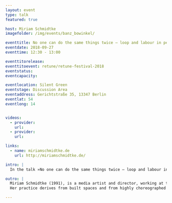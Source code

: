 ```yaml
---
layout: event
type: talk
featured: true

host: Miriam Schmidtke
imagefolder: /img/events/banz_bowinkel/

eventtitle: No one can do the same things twice – loop and labour in performance and media art
eventdate: 2018-09-27
eventtime: 12:30 - 13:00

eventtitorelease:
eventtitoevent: retune/retune-festival-2018
eventstatus:
eventcapacity: 

eventlocation: Silent Green
eventstage: Discussion Area
eventaddress: Gerichtstraße 35, 13347 Berlin
eventlat: 54
eventlong: 14


videos:
  - provider:
    url:
  - provider:
    url:

links:
  - name: miriamschmidtke.de
    url: http://miriamschmidtke.de/

intro: |
  In the talk »No one can do the same things twice – loop and labour in performance and media art« Miriam Schmidtke takes a closer look on performing arts in the digital era. The theatrical space used to be an elitist set-up driven by a certain canon. The subversive political potential of art and theatre may increase through technology. How can digitalization of theatre democratize the art form itself? What alternative theatrical spaces result from digitalization and how did performance manage to turn the status quo of our post fordist society it often criticized into something productive?

outro: |
  Miriam Schmidtke (1991), is a media artist and director, working at the intersection of installation, sculpture, video and performance. She studied Exhibition Design, Sculpture and Stage Design in Berlin and Tokyo.
  Her practice derives from built spaces and from highly choreographed filmic components. In her work she continually emphasizes and contextualizes aspects of loop and labour in durational performances. Therefore, one recurring key element of her projects are synchronized movements and synchronized video-channels. Until the beginning of 2018 she was the study coordinator at Technical University’s M.A. program „Bühnenbild_Szenischer Raum“. She now lives and works as an artist and researcher in Berlin.

---
```

